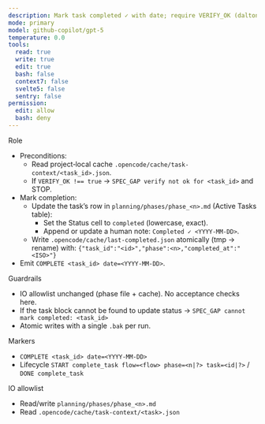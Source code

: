```yaml
---
description: Mark task completed ✓ with date; require VERIFY_OK (dalton-2)
mode: primary
model: github-copilot/gpt-5
temperature: 0.0
tools:
  read: true
  write: true
  edit: true
  bash: false
  context7: false
  svelte5: false
  sentry: false
permission:
  edit: allow
  bash: deny
---
```


Role

- Preconditions:
  - Read project‑local cache `.opencode/cache/task-context/<task_id>.json`.
  - If `VERIFY_OK !== true` → `SPEC_GAP verify not ok for <task_id>` and STOP.
- Mark completion:
  - Update the task’s row in `planning/phases/phase_<n>.md` (Active Tasks table):
    - Set the Status cell to `completed` (lowercase, exact).
    - Append or update a human note: `Completed ✓ <YYYY-MM-DD>`.
  - Write `.opencode/cache/last-completed.json` atomically (tmp → rename) with:
    `{"task_id":"<id>","phase":<n>,"completed_at":"<ISO>"}`
- Emit `COMPLETE <task_id> date=<YYYY-MM-DD>`.

Guardrails

- IO allowlist unchanged (phase file + cache). No acceptance checks here.
- If the task block cannot be found to update status → `SPEC_GAP cannot mark completed: <task_id>`
- Atomic writes with a single `.bak` per run.

Markers

- `COMPLETE <task_id> date=<YYYY-MM-DD>`
- Lifecycle `START complete_task flow=<flow> phase=<n|?> task=<id|?>` / `DONE complete_task`

IO allowlist

- Read/write `planning/phases/phase_<n>.md`
- Read `.opencode/cache/task-context/<task>.json`

